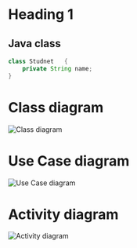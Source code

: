 # Heading 1
## Java class

```java
class Studnet   {
    private String name;
}
```

# Class diagram
![Class diagram](https://www.planttext.com/api/plantuml/png/X94zJWCn48NxESLeAq1oGHkb24eA8b4X96fhTvGTnPvPURn4278o2ewKAyJBxeAG-Edyv6_UU_QStjvNbdtAVGm0jcV1f4O0cNCWlAVWCwjOovsXmtNmPhXXlqi-0a0zwWE5mBB35q34hMHyP6dqO8DyKcxmJklzGqiRrNHn2STvyAOhoP4aJ_fM-v8zdjSQOo-p6Wtdl683y9cwV7NbJjoNtQAKQ2bnzbBJ3-3a_H_sKUSNgBgkyChrdSCgUdckfeQBmRjJu-7N_g279tndOKNIb2sS0G00__y30000)


# Use Case diagram
![Use Case diagram](https://www.planttext.com/api/plantuml/png/UhzxlqDnIM9HIMbk3XTNSNPcda9HVd4g5rT9PabEga9eSQg2SoAGSCbCJ2zAp5NWukBIyCbFpypJvD88AirJ22ZAJqujBjPKI2nMq01n33MvIejJaq5wD4BpKlBXAX32GFqA_gKbO3sXpYPSN0wfUIb0-m40003__mC0)

# Activity diagram
![Activity diagram](https://www.planttext.com/api/plantuml/png/V90n3i8m34Ltdy8pGZq0B4K2YOa591QMq9fYqJWeDbISZO4ZSGNS0c8ZoXBd_V_pyxm_IhMGxH9R03snO4vA0CRM4iuguolR3USScXmYxiIfdWUOB8BXCXbkMHgT0aWomfOE1kXhSsH5tm5NFY-AOfYEVfRrsrAn2e9xQZowOpkwO3q4V731y5MuMvNQ96FK50cxb6iTOv3QDKgHXyk_CUJi9qGjdQ4_zy_sDlFCSl8-aVQPkcbVqm4e7V6_UG400F__0m00)
